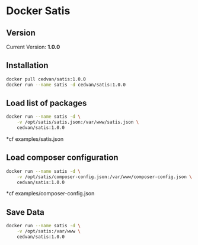 # Docker Satis

## Version

Current Version: **1.0.0**

## Installation

```bash
docker pull cedvan/satis:1.0.0
docker run --name satis -d cedvan/satis:1.0.0
```

## Load list of packages

```bash
docker run --name satis -d \
    -v /opt/satis/satis.json:/var/www/satis.json \
    cedvan/satis:1.0.0
```

*cf examples/satis.json

## Load composer configuration

```bash
docker run --name satis -d \
    -v /opt/satis/composer-config.json:/var/www/composer-config.json \
    cedvan/satis:1.0.0
```
*cf examples/composer-config.json

## Save Data

```bash
docker run --name satis -d \
    -v /opt/satis:/var/www \
    cedvan/satis:1.0.0
```